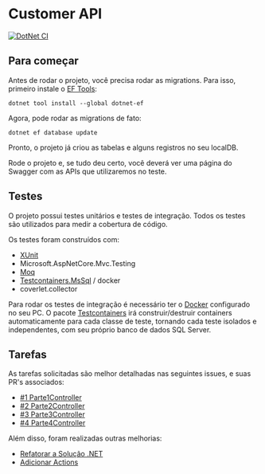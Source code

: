 # Customer API

[![DotNet CI](https://github.com/marcelohnq/prova-bonifiq/actions/workflows/ci.yml/badge.svg)](https://github.com/marcelohnq/prova-bonifiq/actions/workflows/ci.yml)

## Para começar

Antes de rodar o projeto, você precisa rodar as migrations. Para isso, primeiro instale o [EF Tools](https://learn.microsoft.com/en-us/ef/core/get-started/overview/install#get-the-entity-framework-core-tools):
```
dotnet tool install --global dotnet-ef
```
Agora, pode rodar as migrations de fato:
```
dotnet ef database update 
``` 

Pronto, o projeto já criou as tabelas e alguns registros no seu localDB. 

Rode o projeto e, se tudo deu certo, você deverá ver uma página do Swagger com as APIs que utilizaremos no teste.

## Testes

O projeto possui testes unitários e testes de integração. Todos os testes são utilizados para medir a cobertura de código.

Os testes foram construídos com:

- [XUnit](https://xunit.net/)
- Microsoft.AspNetCore.Mvc.Testing
- [Moq](https://github.com/devlooped/moq)
- [Testcontainers.MsSql](https://dotnet.testcontainers.org/modules/mssql/) / docker
- coverlet.collector

Para rodar os testes de integração é necessário ter o [Docker](https://www.docker.com/) configurado no seu PC. O pacote [Testcontainers](https://testcontainers.com/) irá construir/destruir containers automaticamente para cada classe de teste, tornando cada teste isolados e independentes, com seu próprio banco de dados SQL Server.

## Tarefas

As tarefas solicitadas são melhor detalhadas nas seguintes issues, e suas PR's associados:

- [#1 Parte1Controller](https://github.com/marcelohnq/prova-bonifiq/issues/1)
- [#2 Parte2Controller](https://github.com/marcelohnq/prova-bonifiq/issues/2)
- [#3 Parte3Controller](https://github.com/marcelohnq/prova-bonifiq/issues/3)
- [#4 Parte4Controller](https://github.com/marcelohnq/prova-bonifiq/issues/4)

Além disso, foram realizadas outras melhorias:

- [Refatorar a Solução .NET](https://github.com/marcelohnq/prova-bonifiq/issues/5)
- [Adicionar Actions](https://github.com/marcelohnq/prova-bonifiq/issues/11)

